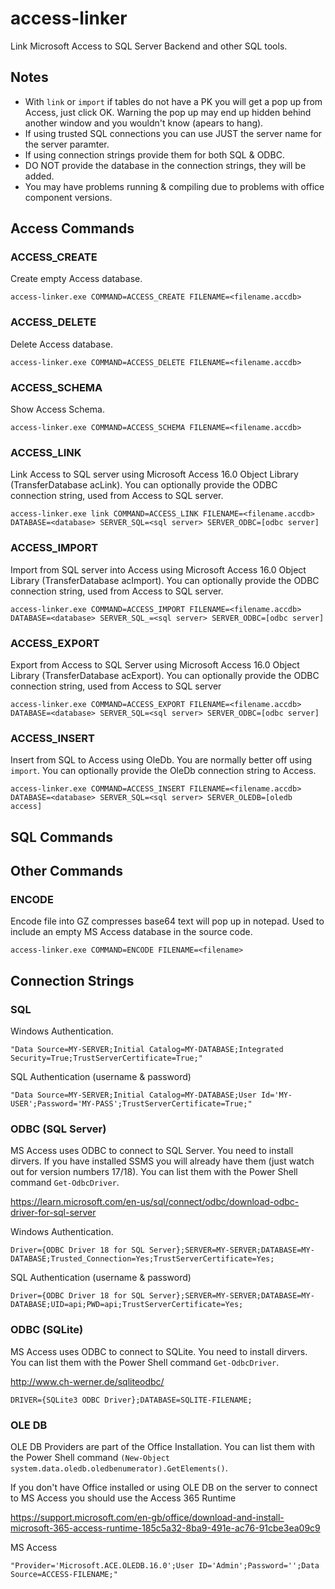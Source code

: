 # access-linker
Link Microsoft Access to SQL Server Backend and other SQL tools.

## Notes
- With `link` or `import` if tables do not have a PK you will get a pop up from Access, just click OK. Warning the pop up may end up hidden behind another window and you wouldn't know (apears to hang).
- If using trusted SQL connections you can use JUST the server name for the server paramter.
- If using connection strings provide them for both SQL & ODBC.
- DO NOT provide the database in the connection strings, they will be added.
- You may have problems running & compiling due to problems with office component versions.

## Access Commands

### ACCESS_CREATE
Create empty Access database.

`access-linker.exe COMMAND=ACCESS_CREATE FILENAME=<filename.accdb>`

### ACCESS_DELETE
Delete Access database.

`access-linker.exe COMMAND=ACCESS_DELETE FILENAME=<filename.accdb>`

### ACCESS_SCHEMA
Show Access Schema.

`access-linker.exe COMMAND=ACCESS_SCHEMA FILENAME=<filename.accdb>`

### ACCESS_LINK
Link Access to SQL server using Microsoft Access 16.0 Object Library (TransferDatabase acLink). You can optionally provide the ODBC connection string, used from Access to SQL server.

`access-linker.exe link COMMAND=ACCESS_LINK FILENAME=<filename.accdb> DATABASE=<database> SERVER_SQL=<sql server> SERVER_ODBC=[odbc server]`

### ACCESS_IMPORT
Import from SQL server into Access using Microsoft Access 16.0 Object Library (TransferDatabase acImport). You can optionally provide the ODBC connection string, used from Access to SQL server.

`access-linker.exe COMMAND=ACCESS_IMPORT FILENAME=<filename.accdb> DATABASE=<database> SERVER_SQL_=<sql server> SERVER_ODBC=[odbc server]`

### ACCESS_EXPORT
Export from Access to SQL Server using Microsoft Access 16.0 Object Library (TransferDatabase acExport). You can optionally provide the ODBC connection string, used from Access to SQL server

`access-linker.exe COMMAND=ACCESS_EXPORT FILENAME=<filename.accdb> DATABASE=<database> SERVER_SQL=<sql server> SERVER_ODBC=[odbc server]`

### ACCESS_INSERT
Insert from SQL to Access using OleDb. You are normally better off using `import`. You can optionally provide the OleDb connection string to Access.

`access-linker.exe COMMAND=ACCESS_INSERT FILENAME=<filename.accdb> DATABASE=<database> SERVER_SQL=<sql server> SERVER_OLEDB=[oledb access]`

## SQL Commands



## Other Commands

### ENCODE
Encode file into GZ compresses base64 text will pop up in notepad. Used to include an empty MS Access database in the source code.

`access-linker.exe COMMAND=ENCODE FILENAME=<filename>`

## Connection Strings

### SQL

Windows Authentication. 
```
"Data Source=MY-SERVER;Initial Catalog=MY-DATABASE;Integrated Security=True;TrustServerCertificate=True;"
```

SQL Authentication (username & password)
```
"Data Source=MY-SERVER;Initial Catalog=MY-DATABASE;User Id='MY-USER';Password='MY-PASS';TrustServerCertificate=True;"
```

### ODBC (SQL Server)
MS Access uses ODBC to connect to SQL Server. You need to install dirvers. If you have installed SSMS you will already have them (just watch out for version numbers 17/18). You can list them with the Power Shell command `Get-OdbcDriver`.

https://learn.microsoft.com/en-us/sql/connect/odbc/download-odbc-driver-for-sql-server

Windows Authentication. 
```
Driver={ODBC Driver 18 for SQL Server};SERVER=MY-SERVER;DATABASE=MY-DATABASE;Trusted_Connection=Yes;TrustServerCertificate=Yes;
```

SQL Authentication (username & password)
```
Driver={ODBC Driver 18 for SQL Server};SERVER=MY-SERVER;DATABASE=MY-DATABASE;UID=api;PWD=api;TrustServerCertificate=Yes;
```

### ODBC (SQLite)
MS Access uses ODBC to connect to SQLite. You need to install dirvers. You can list them with the Power Shell command `Get-OdbcDriver`.

http://www.ch-werner.de/sqliteodbc/

```
DRIVER={SQLite3 ODBC Driver};DATABASE=SQLITE-FILENAME;
```

### OLE DB

OLE DB Providers are part of the Office Installation. You can list them with the Power Shell command `(New-Object system.data.oledb.oledbenumerator).GetElements()`.

If you don't have Office installed or using OLE DB on the server to connect to MS Access you should use the Access 365 Runtime

https://support.microsoft.com/en-gb/office/download-and-install-microsoft-365-access-runtime-185c5a32-8ba9-491e-ac76-91cbe3ea09c9

MS Access
```
"Provider='Microsoft.ACE.OLEDB.16.0';User ID='Admin';Password='';Data Source=ACCESS-FILENAME;"
```